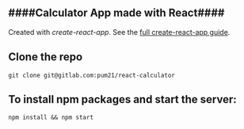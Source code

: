 ####Calculator App made with React####
---

Created with *create-react-app*. See the [full create-react-app guide](https://github.com/facebookincubator/create-react-app/blob/master/packages/react-scripts/template/README.md).


Clone the repo
---
`git clone git@gitlab.com:pum21/react-calculator`


To install npm packages and start the server:
---

`npm install && npm start`

